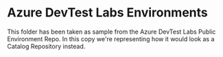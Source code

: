 # Azure DevTest Labs Environments

This folder has been taken as sample from the Azure DevTest Labs Public Environment Repo.
In this copy we're representing how it would look as a Catalog Repository instead.

